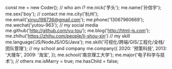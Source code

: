 const me = new Coder();
// who am i?
me.nick('芋头');
me.name('孙信宇');
me.sex('boy');
// contact me 
me.city('杭州');
me.email('xinyu198736@gmail.com');
me.phone('13067960669');
me.wechat('yutou-963');
// my social media
me.github('http://github.com/yu-tou');
me.blog('http://html-js.com');
me.zhihu('https://zhihu.com/people/li-shou-xin')
// my skill
me.language('JS/NodeJS/iOS/Java');
me.skill('可视化/跨端/GIS/工程化/全栈/团队管理');
// my school and company
me.company({
  2020: '预策科技',
  2013: '大搜车',
  2009: '淘宝',
});
me.school('南京理工大学');
me.major('电子科学与技术');
// others
me.isMarry = true;
me.hasChild = false;
